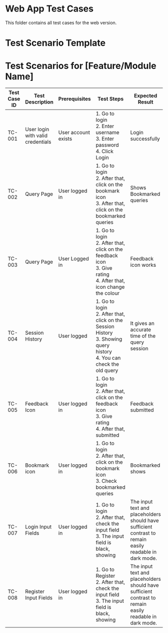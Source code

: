 # Web App Test Cases

This folder contains all test cases for the web version.

# Test Scenario Template

# Test Scenarios for [Feature/Module Name]

| Test Case ID | Test Description | Prerequisites | Test Steps | Expected Result | Status     | Remark          | Release Cycle | Test Execution Date | Test Executed By |
|--------------|------------------|--------------|------------|----------------|------------|-----------------|---------------|--------------------|------------------|
| TC-001       | User login with valid credentials | User account exists | 1. Go to login<br>2. Enter username<br>3. Enter password<br>4. Click Login | Login successfully | Successfully | None            | Release 4.0   |25/10/2025                  | Tarurendra                 |
| TC-002       | Query Page | User logged in | 1. Go to login<br>2. After that, click on the bookmark icon<br>3. After that, click on the bookmarked queries | Shows Bookmarked queries | Successfully | None               | Release 4.0   |25/10/2025                  | Tarurendra                 |
| TC-003       | Query Page | User Logged in | 1. Go to login<br>2. After that, click on the feedback icon<br>3. Give rating<br>4. After that, icon change the colour | Feedback icon works | Successfully | None            | Release 4.0   | 25/10/2025                 | Tarurendra                 |
| TC-004       | Session History | User logged | 1. Go to login<br>2. After that, click on the Session History<br>3. Showing query history<br>4. You can check the old query | It gives an accurate time of the query session | Fail | It does not give the correct time of the query session.             | Release 4.0   |25/10/2025                  | Tarurendra                 |
| TC-005       | Feedback Icon | User logged in | 1. Go to login<br>2. After that, click on the feedback icon<br>3. Give rating<br>4. After that, submitted | Feedback submitted   | Successfully | None          | Release 4.0   |25/10/2025                  | Tarurendra                 |
| TC-006       | Bookmark icon | User logged in | 1. Go to login<br>2. After that, click on the bookmark icon<br>3. Check bookmarked queries | Bookmarked shows   | Successfully | None        | Release 4.0   |25/10/2025                  | Tarurendra                 |
| TC-007       | Login Input Fields | User logged in | 1. Go to login<br>2. After that, check the input field<br>3. The input field is black, showing |The input text and placeholders should have sufficient contrast to remain easily readable in dark mode.   | Fail | Poor Contrast in Login Input Fields        | Release 4.0   |25/10/2025                  | Tarurendra                 |
| TC-008       | Register Input Fields | User logged in | 1. Go to Register<br>2. After that, check the input field<br>3. The input field is black, showing |The input text and placeholders should have sufficient contrast to remain easily readable in dark mode.   | Fail | Poor Contrast in Register Input Fields        | Release 4.0   |25/10/2025                  | Tarurendra                 |
